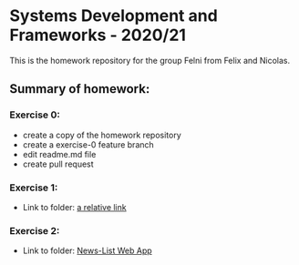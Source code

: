 # Systems Development and Frameworks - 2020/21

This is the homework repository for the group Felni from Felix and Nicolas.

## Summary of homework:

### Exercise 0:

-  create a copy of the homework repository
-  create a exercise-0 feature branch
-  edit readme.md file
-  create pull request

### Exercise 1:

- Link to folder: [a relative link](./news-list)

### Exercise 2:

- Link to folder: [News-List Web App](./news-list)